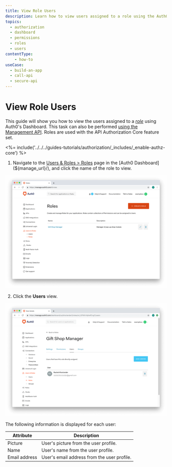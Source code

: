 ```yaml
---
title: View Role Users
description: Learn how to view users assigned to a role using the Auth0 Management Dashboard. For use with Auth0's API Authorization Core feature set.
topics:
  - authorization
  - dashboard
  - permissions
  - roles
  - users
contentType: 
    - how-to
useCase:
  - build-an-app
  - call-api
  - secure-api
---
```

# View Role Users

This guide will show you how to view the users assigned to a <dfn data-key="role">[role](/authorization/concepts/rbac)</dfn> using Auth0's Dashboard. This task can also be performed [using the Management API](/api/management/guides/roles/view-role-users). Roles are used with the API Authorization Core feature set.

<%= include('../../../guides-tutorials/authorization/_includes/_enable-authz-core') %>

1. Navigate to the [Users & Roles > Roles](${manage_url}/#/roles) page in the [Auth0 Dashboard](${manage_url}/), and click the name of the role to view.

![Select Role](/media/articles/authorization/role-list.png)

2. Click the **Users** view.

![View Users](/media/articles/authorization/role-def-users.png)

The following information is displayed for each user:

| **Attribute** | **Description** |
|---------------|-----------------|
| Picture | User's picture from the user profile. |
| Name | User's name from the user profile. |
| Email address | User's email address from the user profile. |